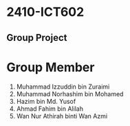 # 2410-ICT602
## Group Project

# Group Member
1. Muhammad Izzuddin bin Zuraimi 
2. Muhammad Norhashim bin Mohamed
3. Hazim bin Md. Yusof
4. Ahmad Fahim bin Alilah
5. Wan Nur Athirah binti Wan Azmi
